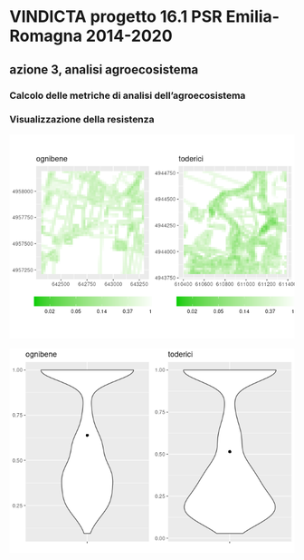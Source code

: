 # VINDICTA progetto 16.1 PSR Emilia-Romagna 2014-2020

## azione 3, analisi agroecosistema

### Calcolo delle metriche di analisi dell’agroecosistema

### Visualizzazione della resistenza

![](metriche_files/figure-markdown_github/resistance%20carico%20del%20dato%20e%20costruzione%20del%20plot-1.png)

![](metriche_files/figure-markdown_github/violin%20plot%20resistenza-1.png)
